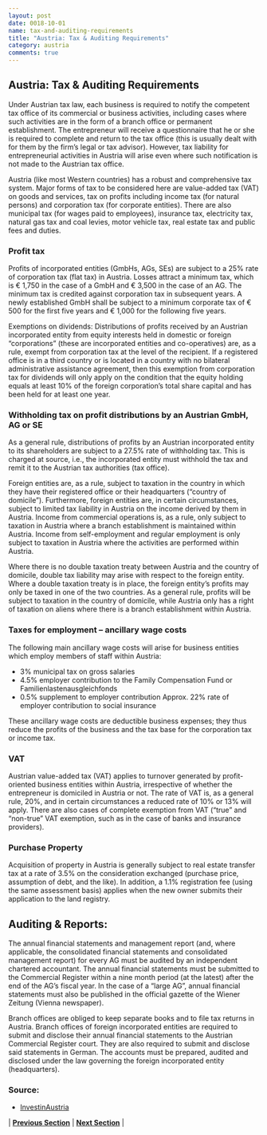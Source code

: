 ```yaml
---
layout: post
date: 0018-10-01
name: tax-and-auditing-requirements
title: "Austria: Tax & Auditing Requirements"
category: austria
comments: true
---
```


## Austria: Tax & Auditing Requirements ##

Under Austrian tax law, each business is required to notify the competent tax office of its commercial or business activities, including cases where such activities are in the form of a branch office or permanent establishment. The entrepreneur will receive a questionnaire that he or she is required to complete and return to the tax office (this is usually dealt with for them by the firm’s legal or tax advisor). However, tax liability for entrepreneurial activities in Austria will arise even where such notification is not made to the Austrian tax office.

Austria (like most Western countries) has a robust and comprehensive tax system. Major forms of tax to be considered here are value-added tax (VAT) on goods and services, tax on profits including income tax (for natural persons) and corporation tax (for corporate entities). There are also municipal tax (for wages paid to employees), insurance tax, electricity tax, natural gas tax and coal levies, motor vehicle tax, real estate tax and public fees and duties.

### Profit tax ###
 
Profits of incorporated entities (GmbHs, AGs, SEs) are subject to a 25% rate of corporation tax (flat tax) in Austria.
Losses attract a minimum tax, which is € 1,750 in the case of a GmbH and € 3,500 in the case of an AG. The minimum tax is credited against corporation tax in subsequent years. A newly established GmbH shall be subject to a minimum corporate tax of € 500 for the first five years and € 1,000 for the following five years.

Exemptions on dividends: Distributions of profits received by an Austrian incorporated entity from equity interests held in domestic or foreign “corporations” (these are incorporated entities and co-operatives) are, as a rule, exempt from corporation tax at the level of the recipient. If a registered office is in a third country or is located in a country with no bilateral administrative assistance agreement, then this exemption from corporation tax for dividends will only apply on the condition that the equity holding equals at least 10% of the foreign corporation’s total share capital and has been held for at least one year.
 
### Withholding tax on profit distributions by an Austrian GmbH, AG or SE ###

As a general rule, distributions of profits by an Austrian incorporated entity to its shareholders are subject to a 27.5% rate of withholding tax. This is charged at source, i.e., the incorporated entity must withhold the tax and remit it to the Austrian tax authorities (tax office).
 
Foreign entities are, as a rule, subject to taxation in the country in which they have their registered office or their headquarters (“country of domicile”). Furthermore, foreign entities are, in certain circumstances, subject to limited tax liability in Austria on the income derived by them in Austria. Income from commercial operations is, as a rule, only subject to taxation in Austria where a branch establishment is maintained within Austria. Income from self-employment and regular employment is only subject to taxation in Austria where the activities are performed within Austria.

Where there is no double taxation treaty between Austria and the country of domicile, double tax liability may arise with respect to the foreign entity. Where a double taxation treaty is in place, the foreign entity’s profits may only be taxed in one of the two countries. As a general rule, profits will be subject to taxation in the country of domicile, while Austria only has a right of taxation on aliens where there is a branch establishment within Austria.
 
### Taxes for employment – ancillary wage costs ###

The following main ancillary wage costs will arise for business entities which employ members of staff within Austria:
- 3% municipal tax on gross salaries
- 4.5% employer contribution to the Family Compensation Fund or Familienlastenausgleichfonds
- 0.5% supplement to employer contribution
 Approx. 22% rate of employer contribution to social insurance 
 
 These ancillary wage costs are deductible business expenses; they thus reduce the profits of the business and the tax base for the corporation tax or income tax. 

### VAT ###

Austrian value-added tax (VAT) applies to turnover generated by profit-oriented business entities within Austria, irrespective of whether the entrepreneur is domiciled in Austria or not. The rate of VAT is, as a general rule, 20%, and in certain circumstances a reduced rate of 10% or 13% will apply. There are also cases of complete exemption from VAT (“true” and “non-true” VAT exemption, such as in the case of banks and insurance providers).
 
### Purchase Property ###
Acquisition of property in Austria is generally subject to real estate transfer tax at a rate of 3.5% on the consideration exchanged (purchase price, assumption of debt, and the like). In addition, a 1.1% registration fee (using the same assessment basis) applies when the new owner submits their application to the land registry.
 

## Auditing & Reports: ##
The annual financial statements and management report (and, where applicable, the consolidated financial statements and consolidated management report) for every AG must be audited by an independent chartered accountant. The annual financial statements must be submitted to the Commercial Register within a nine month period (at the latest) after the end of the AG’s fiscal year. In the case of a “large AG”, annual financial statements must also be published in the official gazette of the Wiener Zeitung (Vienna newspaper).
 
Branch offices are obliged to keep separate books and to file tax returns in Austria. Branch offices of foreign incorporated entities are required to submit and disclose their annual financial statements to the Austrian Commercial Register court. They are also required to submit and disclose said statements in German. The accounts must be prepared, audited and disclosed under the law governing the foreign incorporated entity (headquarters).

### Source:  ###

- [InvestinAustria](https://investinaustria.at/en/downloads/brochures/starting-business-austria-2016.pdf)

| **[Previous Section]( https://neo-project.github.io/global-blockchain-compliance-hub//austria/austria-team-member-nationality-requirements.html)** | **[Next Section]( https://neo-project.github.io/global-blockchain-compliance-hub//austria/austria-governing-by-law.html)** |
